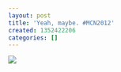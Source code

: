 ```yaml
---
layout: post
title: 'Yeah, maybe. #MCN2012'
created: 1352422206
categories: []
---
```

<img src="http://25.media.tumblr.com/tumblr_md73nievbj1rsr8w3o1_500.jpg"/><br/><br/>
